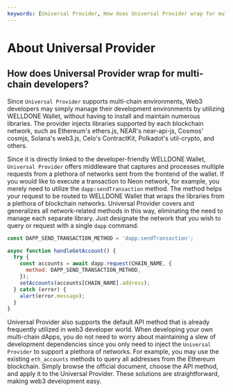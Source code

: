 ```yaml
---
keywords: [Universal Provider, How does Universal Provider wrap for multi-chain developers?]
---
```


# About Universal Provider

## How does Universal Provider wrap for multi-chain developers?

Since `Universal Provider` supports multi-chain environments, Web3 developers may simply manage their development environments by utilizing WELLDONE Wallet, without having to install and maintain numerous libraries. The provider injects libraries supported by each blockchain network, such as Ethereum's ethers.js, NEAR's near-api-js, Cosmos' cosmjs, Solana's web3.js, Celo's ContractKit, Polkadot's util-crypto, and others.

Since it is directly linked to the developer-friendly WELLDONE Wallet, `Universal Provider` offers middleware that captures and processes multiple requests from a plethora of networks sent from the frontend of the wallet. If you would like to execute a transaction to Neon network, for example, you merely need to utilize the `dapp:sendTransaction` method. The method helps your request to be routed to WELLDONE Wallet that wraps the libraries from a plethora of blockchain networks. Universal Provider covers and generalizes all network-related methods in this way, eliminating the need to manage each separate library. Just designate the network that you wish to query or request with a single `dapp` command.

```javascript
const DAPP_SEND_TRANSACTION_METHOD = 'dapp:sendTransaction';

async function handleGetAccount() {
  try {
    const accounts = await dapp.request(CHAIN_NAME, {
      method: DAPP_SEND_TRANSACTION_METHOD,
    });
    setAccounts(accounts[CHAIN_NAME].address);
  } catch (error) {
    alert(error.message);
  }
}
```

Universal Provider also supports the default API method that is already frequently utilized in web3 developer world. When developing your own multi-chain dApps, you do not need to worry about maintaining a slew of development dependencies since you only need to inject the `Universal Provider` to support a plethora of networks. For example, you may use the existing `eth_accounts` methods to query all addresses from the Ethereum blockchain. Simply browse the official document, choose the API method, and apply it to the Universal Provider. These solutions are straightforward, making web3 development easy.
